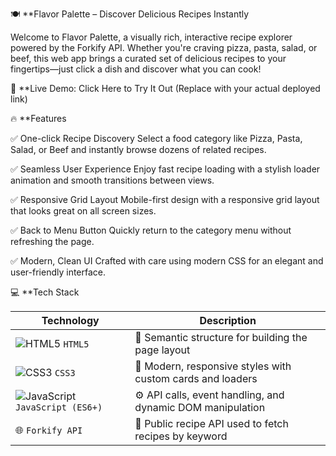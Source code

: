 🍽️ **Flavor Palette – Discover Delicious Recipes Instantly

Welcome to Flavor Palette, a visually rich, interactive recipe explorer powered by the Forkify API. Whether you're craving pizza, pasta, salad, or beef, this web app brings a curated set of delicious recipes to your fingertips—just click a dish and discover what you can cook!

🌟 **Live Demo: Click Here to Try It Out
(Replace with your actual deployed link)

🔥 **Features

✅ One-click Recipe Discovery
Select a food category like Pizza, Pasta, Salad, or Beef and instantly browse dozens of related recipes.

✅ Seamless User Experience
Enjoy fast recipe loading with a stylish loader animation and smooth transitions between views.

✅ Responsive Grid Layout
Mobile-first design with a responsive grid layout that looks great on all screen sizes.

✅ Back to Menu Button
Quickly return to the category menu without refreshing the page.

✅ Modern, Clean UI
Crafted with care using modern CSS for an elegant and user-friendly interface.

💻 **Tech Stack

 | Technology                                                                                                                      | Description                                                |
| ------------------------------------------------------------------------------------------------------------------------------- | ---------------------------------------------------------- |
| ![HTML5](https://img.shields.io/badge/-HTML5-E34F26?style=flat\&logo=html5\&logoColor=white) `HTML5`                            | 🧱 Semantic structure for building the page layout         |
| ![CSS3](https://img.shields.io/badge/-CSS3-1572B6?style=flat\&logo=css3\&logoColor=white) `CSS3`                                | 🎨 Modern, responsive styles with custom cards and loaders |
| ![JavaScript](https://img.shields.io/badge/-JavaScript-F7DF1E?style=flat\&logo=javascript\&logoColor=black) `JavaScript (ES6+)` | ⚙️ API calls, event handling, and dynamic DOM manipulation |
| 🌐 `Forkify API`                                                                                                                | 🍴 Public recipe API used to fetch recipes by keyword      |
